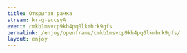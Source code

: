 ```yaml
---
title: Открытая рамка
stream: kr-g-sccsyA
event: cmkb1msvcp9kh4pq0lkmhrk9gfs
permalink: /enjoy/openframe/cmkb1msvcp9kh4pq0lkmhrk9gfs/
layout: enjoy
---
```

